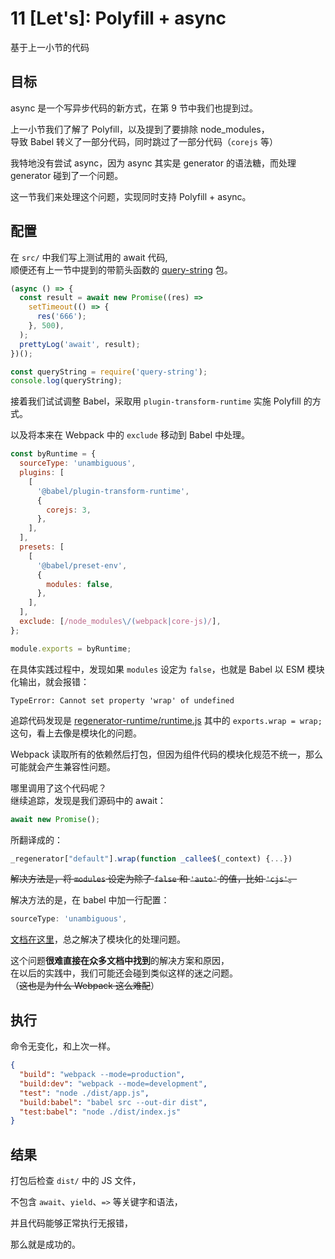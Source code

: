 # 11 [Let's]: Polyfill + async

基于上一小节的代码

## 目标

async 是一个写异步代码的新方式，在第 9 节中我们也提到过。

上一小节我们了解了 Polyfill，以及提到了要排除 node_modules，  
导致 Babel 转义了一部分代码，同时跳过了一部分代码（`corejs` 等）

我特地没有尝试 async，因为 async 其实是 generator 的语法糖，而处理 generator 碰到了一个问题。

这一节我们来处理这个问题，实现同时支持 Polyfill + async。

## 配置

在 `src/` 中我们写上测试用的 await 代码,  
顺便还有上一节中提到的带箭头函数的 [query-string](https://unpkg.com/query-string) 包。

```js
(async () => {
  const result = await new Promise((res) =>
    setTimeout(() => {
      res('666');
    }, 500),
  );
  prettyLog('await', result);
})();

const queryString = require('query-string');
console.log(queryString);
```

接着我们试试调整 Babel，采取用 `plugin-transform-runtime` 实施 Polyfill 的方式。

以及将本来在 Webpack 中的 `exclude` 移动到 Babel 中处理。

```js
const byRuntime = {
  sourceType: 'unambiguous',
  plugins: [
    [
      '@babel/plugin-transform-runtime',
      {
        corejs: 3,
      },
    ],
  ],
  presets: [
    [
      '@babel/preset-env',
      {
        modules: false,
      },
    ],
  ],
  exclude: [/node_modules\/(webpack|core-js)/],
};

module.exports = byRuntime;
```

在具体实践过程中，发现如果 `modules` 设定为 `false`，也就是 Babel 以 ESM 模块化输出，就会报错：

`TypeError: Cannot set property 'wrap' of undefined`

追踪代码发现是 [regenerator-runtime/runtime.js](https://github.com/facebook/regenerator/blob/master/packages/regenerator-runtime/runtime.js) 其中的 `exports.wrap = wrap;` 这句，看上去像是模块化的问题。

Webpack 读取所有的依赖然后打包，但因为组件代码的模块化规范不统一，那么可能就会产生兼容性问题。

哪里调用了这个代码呢？  
继续追踪，发现是我们源码中的 await：

```js
await new Promise();
```

所翻译成的：

```js
_regenerator["default"].wrap(function _callee$(_context) {...})
```

~~解决方法是，将 `modules` 设定为除了 `false` 和 `'auto'` 的值，比如 `'cjs'`。~~

解决方法的是，在 babel 中加一行配置：

```js
sourceType: 'unambiguous',
```

[文档在这里](https://babeljs.io/docs/en/options#sourcetype)，总之解决了模块化的处理问题。

这个问题**很难直接在众多文档中找到**的解决方案和原因，  
在以后的实践中，我们可能还会碰到类似这样的迷之问题。  
（~~这也是为什么 Webpack 这么难配~~）

## 执行

命令无变化，和上次一样。

```json
{
  "build": "webpack --mode=production",
  "build:dev": "webpack --mode=development",
  "test": "node ./dist/app.js",
  "build:babel": "babel src --out-dir dist",
  "test:babel": "node ./dist/index.js"
}
```

## 结果

打包后检查 `dist/` 中的 JS 文件，

不包含 `await`、`yield`、`=>` 等关键字和语法，

并且代码能够正常执行无报错，

那么就是成功的。
